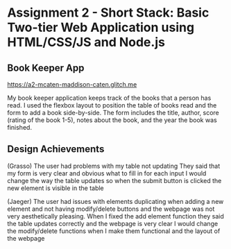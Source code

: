 Assignment 2 - Short Stack: Basic Two-tier Web Application using HTML/CSS/JS and Node.js  
===
## Book Keeper App

https://a2-mcaten-maddison-caten.glitch.me

My book keeper application keeps track of the books that a person has read. I used the flexbox layout to position the table of books read and the form to add a book side-by-side. The form includes the title, author, score (rating of the book 1-5), notes about the book, and the year the book was finished.

## Design Achievements
(Grasso)
The user had problems with my table not updating
They said that my form is very clear and obvious what to fill in for each input
I would change the way the table updates so when the submit button is clicked the new element is visible in the table

(Jaeger)
The user had issues with elements duplicating when adding a new element and not having modify/delete buttons and the webpage was not very aesthetically pleasing.
When I fixed the add element function they said the table updates correctly and the webpage is very clear
I would change the modify/delete functions when I make them functional and the layout of the webpage


